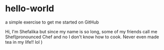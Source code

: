 # hello-world
a simple exercise to get me started on GitHub

Hi, I'm Shefalika but since my name is so long, some of my friends call me Shef(pronounced Chef and no I don't know how to cook. Never even made tea in my life!! lol )
